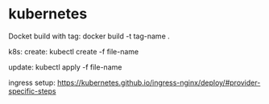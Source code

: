 # kubernetes

Docket build with tag:
docker build  -t tag-name .

k8s:
create:
kubectl create -f file-name

update:
kubectl apply -f file-name

ingress setup:
https://kubernetes.github.io/ingress-nginx/deploy/#provider-specific-steps
